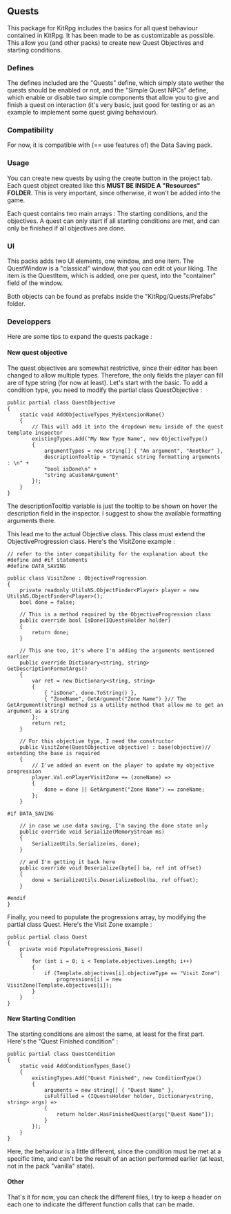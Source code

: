 ## Quests

This package for KitRpg includes the basics for all quest behaviour contained in KitRpg. It has been made to be as customizable as possible. This allow you (and other packs) to create new Quest Objectives and starting conditions.

### Defines

The defines included are the "Quests" define, which simply state wether the quests should be enabled or not, and the "Simple Quest NPCs" define, which enable or disable two simple components that allow you to give and finish a quest on interaction (it's very basic, just good for testing or as an example to implement some quest giving behaviour).

### Compatibility

For now, it is compatible with (== use features of) the Data Saving pack.

### Usage

You can create new quests by using the create button in the project tab. Each quest object created like this **MUST BE INSIDE A "Resources" FOLDER**. This is very important, since otherwise, it won't be added into the game.

Each quest contains two main arrays : The starting conditions, and the objectives. A quest can only start if all starting conditions are met, and can only be finished if all objectives are done.

### UI

This packs adds two UI elements, one window, and one item. The QuestWindow is a "classical" window, that you can edit ot your liking. The item is the QuestItem, which is added, one per quest, into the "container" field of the window.

Both objects can be found as prefabs inside the "KitRpg/Quests/Prefabs" folder.

### Developpers

Here are some tips to expand the quests package : 

#### New quest objective

The quest objectives are somewhat restrictive, since their editor has been changed to allow multiple types. Therefore, the only fields the player can fill are of type string (for now at least). Let's start with the basic. To add a condition type, you need to modify the partial class QuestObjective : 

    public partial class QuestObjective
    {
        static void AddObjectiveTypes_MyExtensionName()
        {
            // This will add it into the dropdown menu inside of the quest template inspector
            existingTypes.Add("My New Type Name", new ObjectiveType()
            {
                argumentTypes = new string[] { "An argument", "Another" },
                descriptionTooltip = "Dynamic string formatting arguments : \n" +
                "bool isDone\n" + 
                "string aCustomArgument"
            });
        }
    }
    
The descriptionTooltip variable is just the tooltip to be shown on hover the description field in the inspector. I suggest to show the available formatting arguments there.

This lead me to the actual Objective class. This class must extend the ObjectiveProgression class. Here's the VisitZone example :

    // refer to the inter compatibility for the explanation about the #define and #if statements
    #define DATA_SAVING
    
    public class VisitZone : ObjectiveProgression
    {
        private readonly UtilsNS.ObjectFinder<Player> player = new UtilsNS.ObjectFinder<Player>();
        bool done = false;
        
        // This is a method required by the ObjectiveProgression class
        public override bool IsDone(IQuestsHolder holder)
        {
            return done;
        }
        
        // This one too, it's where I'm adding the arguments mentionned earlier
        public override Dictionary<string, string> GetDescriptionFormatArgs()
        {
            var ret = new Dictionary<string, string>
            {
                { "isDone", done.ToString() },
                { "ZoneName", GetArgument("Zone Name") }// The GetArgument(string) method is a utility method that allow me to get an argument as a string
            };
            return ret;
        }
        
        // For this objective type, I need the constructor
        public VisitZone(QuestObjective objective) : base(objective)// extending the base is required
        {
            // I've added an event on the player to update my objective progression
            player.Val.onPlayerVisitZone += (zoneName) =>
            {
                done = done || GetArgument("Zone Name") == zoneName;
            };
        }

    #if DATA_SAVING
        
        // in case we use data saving, I'm saving the done state only
        public override void Serialize(MemoryStream ms)
        {
            SerializeUtils.Serialize(ms, done);
        }
        
        // and I'm getting it back here
        public override void Deserialize(byte[] ba, ref int offset)
        {
            done = SerializeUtils.DeserializeBool(ba, ref offset);
        }

    #endif
    }
    
Finally, you need to populate the progressions array, by modifying the partial class Quest. Here's the Visit Zone example :

    public partial class Quest
    {
        private void PopulateProgressions_Base()
        {
            for (int i = 0; i < Template.objectives.Length; i++)
            {
                if (Template.objectives[i].objectiveType == "Visit Zone")
                    progressions[i] = new VisitZone(Template.objectives[i]);
            }
        }
    }


#### New Starting Condition

The starting conditions are almost the same, at least for the first part. Here's the "Quest Finished condition" :

    public partial class QuestCondition
    {
        static void AddConditionTypes_Base()
        {
            existingTypes.Add("Quest Finished", new ConditionType()
            {
                arguments = new string[] { "Quest Name" },
                isFulfilled = (IQuestsHolder holder, Dictionary<string, string> args) =>
                {
                    return holder.HasFinishedQuest(args["Quest Name"]);
                }
            });
        }
    }
    
Here, the behaviour is a little different, since the condition must be met at a specific time, and can't be the result of an action performed earlier (at least, not in the pack "vanilla" state).

#### Other

That's it for now, you can check the different files, I try to keep a header on each one to indicate the different function calls that can be made.
